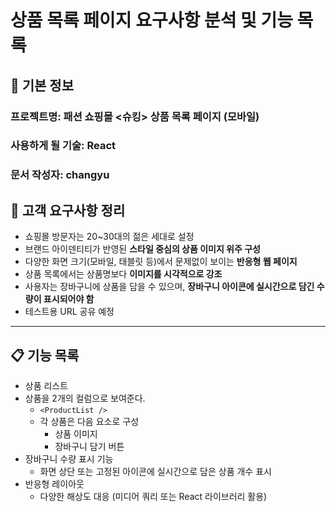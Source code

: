 # 상품 목록 페이지 요구사항 분석 및 기능 목록

## 📌 기본 정보
### 프로젝트명:  패션 쇼핑몰 <슈킹> 상품 목록 페이지 (모바일)

### 사용하게 될 기술: React

### 문서 작성자: changyu

## 📝 고객 요구사항 정리
- 쇼핑몰 방문자는 20~30대의 젊은 세대로 설정
- 브랜드 아이덴티티가 반영된 **스타일 중심의 상품 이미지 위주 구성**
- 다양한 화면 크기(모바일, 태블릿 등)에서 문제없이 보이는 **반응형 웹 페이지**
- 상품 목록에서는 상품명보다 **이미지를 시각적으로 강조**
- 사용자는 장바구니에 상품을 담을 수 있으며, **장바구니 아이콘에 실시간으로 담긴 수량이 표시되어야 함**
- 테스트용 URL 공유 예정

---

## 📋 기능 목록
- 상품 리스트
- 상품을 2개의 컬럼으로 보여준다.
  - `<ProductList />`
  - 각 상품은 다음 요소로 구성
    - 상품 이미지
    - 장바구니 담기 버튼
- 장바구니 수량 표시 기능
  - 화면 상단 또는 고정된 아이콘에 실시간으로 담은 상품 개수 표시
- 반응형 레이아웃
  - 다양한 해상도 대응 (미디어 쿼리 또는 React 라이브러리 활용)
 
 


